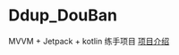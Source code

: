 # Ddup_DouBan
 MVVM + Jetpack + kotlin 练手项目
 [项目介绍](https://blog.csdn.net/sinat_41268473/article/details/109953449)